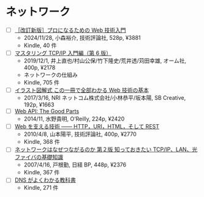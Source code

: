 # ネットワーク

- [ ] [［改訂新版］プロになるための Web 技術入門](https://www.amazon.co.jp/dp/B0DN641NSP)
  - 2024/11/28, 小森裕介, 技術評論社, 528p, ¥3881
  - Kindle, 40 件
- [ ] [マスタリング TCP/IP 入門編（第 6 版）](https://www.amazon.co.jp/dp/B0827QNDNT)
  - 2019/12/1, 井上直也/村山公保/竹下隆史/荒井透/苅田幸雄, オーム社, 400p, ¥2178
  - ネットワークの仕組み
  - Kindle, 705 件
- [ ] [イラスト図解式 この一冊で全部わかる Web 技術の基本](https://www.amazon.co.jp/dp/B06XNMMC9S)
  - 2017/3/16, NRI ネットコム株式会社/小林恭平/坂本陽, SB Creative, 192p, ¥1663
- [ ] [Web API: The Good Parts](https://www.oreilly.co.jp/books/9784873116860/)
  - 2014/11, 水野貴明, O’Reilly, 224p, ¥2420
- [ ] [Web を支える技術 ―― HTTP，URI，HTML，そして REST](https://www.amazon.co.jp/dp/B07JK7FZH2)
  - 2010/4/8, 山本陽平, 技術評論社, 400p, ¥2770
  - Kindle, 368 件
- [ ] [ネットワークはなぜつながるのか 第２版 知っておきたい TCP/IP、LAN、光ファイバの基礎知識](https://www.amazon.co.jp/dp/B077XSB8BS)
  - 2007/4/16, 戸根勤, 日経 BP, 448p, ¥2376
  - Kindle, 367 件
- [ ] [DNS がよくわかる教科書](https://www.amazon.co.jp/dp/B07KQSRZ1S)
  - Kindle, 271 件
